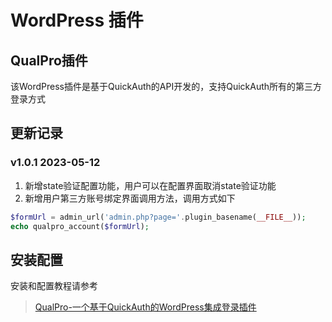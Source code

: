 # WordPress 插件

## QualPro插件

该WordPress插件是基于QuickAuth的API开发的，支持QuickAuth所有的第三方登录方式

## 更新记录

### v1.0.1 2023-05-12

1. 新增state验证配置功能，用户可以在配置界面取消state验证功能
2. 新增用户第三方账号绑定界面调用方法，调用方式如下

```php
$formUrl = admin_url('admin.php?page='.plugin_basename(__FILE__));
echo qualpro_account($formUrl);
```  

## 安装配置

安装和配置教程请参考

> [QualPro-一个基于QuickAuth的WordPress集成登录插件](https://blog.wixy.cn/archives/79.html)
